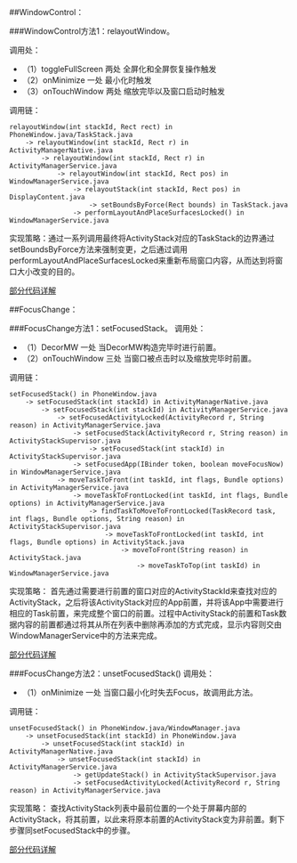 ##WindowControl：

###WindowControl方法1：relayoutWindow。

调用处：
- （1）toggleFullScreen 两处
		全屏化和全屏恢复操作触发
- （2）onMinimize 一处
		最小化时触发
- （3）onTouchWindow 两处
		缩放完毕以及窗口启动时触发
		
调用链：
```
relayoutWindow(int stackId, Rect rect) in PhoneWindow.java/TaskStack.java
	-> relayoutWindow(int stackId, Rect r) in ActivityManagerNative.java
		-> relayoutWindow(int stackId, Rect r) in ActivityManagerService.java
			-> relayoutWindow(int stackId, Rect pos) in WindowManagerService.java
				-> relayoutStack(int stackId, Rect pos) in DisplayContent.java
					-> setBoundsByForce(Rect bounds) in TaskStack.java
				-> performLayoutAndPlaceSurfacesLocked() in WindowManagerService.java
```
					
实现策略：通过一系列调用最终将ActivityStack对应的TaskStack的边界通过setBoundsByForce方法来强制变更，之后通过调用performLayoutAndPlaceSurfacesLocked来重新布局窗口内容，从而达到将窗口大小改变的目的。

[部分代码详解](https://github.com/openthos/android-x86-analysis/blob/master/relayoutWindow.txt)


##FocusChange：

###FocusChange方法1：setFocusedStack。
调用处：
- （1）DecorMW 一处
		当DecorMW构造完毕时进行前置。
- （2）onTouchWindow 三处
		当窗口被点击时以及缩放完毕时前置。

调用链：

```
setFocusedStack() in PhoneWindow.java
	-> setFocusedStack(int stackId) in ActivityManagerNative.java
		-> setFocusedStack(int stackId) in ActivityManagerService.java
			-> setFocusedActivityLocked(ActivityRecord r, String reason) in ActivityManagerService.java
				-> setFocusedStack(ActivityRecord r, String reason) in ActivityStackSupervisor.java
					-> setFocusedStack(int stackId) in ActivityStackSupervisor.java
				-> setFocusedApp(IBinder token, boolean moveFocusNow) in WindowManagerService.java
			-> moveTaskToFront(int taskId, int flags, Bundle options) in ActivityManagerService.java
				-> moveTaskToFrontLocked(int taskId, int flags, Bundle options) in ActivityManagerService.java
					-> findTaskToMoveToFrontLocked(TaskRecord task, int flags, Bundle options, String reason) in ActivityStackSupervisor.java
						-> moveTaskToFrontLocked(int taskId, int flags, Bundle options) in ActivityStack.java
							-> moveToFront(String reason) in ActivityStack.java
								-> moveTaskToTop(int taskId) in WindowManagerService.java
```

实现策略：
首先通过需要进行前置的窗口对应的ActivityStackId来查找对应的ActivityStack，之后将该ActivityStack对应的App前置，并将该App中需要进行相应的Task前置，来完成整个窗口的前置。过程中ActivityStack的前置和Task数据内容的前置都通过将其从所在列表中删除再添加的方式完成，显示内容则交由WindowManagerService中的方法来完成。

[部分代码详解](https://github.com/openthos/android-x86-analysis/blob/master/setFocusedStack.txt)

###FocusChange方法2：unsetFocusedStack()
调用处：
- （1）onMinimize 一处
		当窗口最小化时失去Focus，故调用此方法。

调用链：

```
unsetFocusedStack() in PhoneWindow.java/WindowManager.java
	-> unsetFocusedStack(int stackId) in PhoneWindow.java
		-> unsetFocusedStack(int stackId) in ActivityManagerNative.java
			-> unsetFocusedStack(int stackId) in ActivityManagerService.java
				-> getUpdateStack() in ActivityStackSupervisor.java 
				-> setFocusedActivityLocked(ActivityRecord r, String reason) in ActivityManagerService.java
```

实现策略：
查找ActivityStack列表中最前位置的一个处于屏幕内部的ActivityStack，将其前置，以此来将原本前置的ActivityStack变为非前置。剩下步骤同setFocusedStack中的步骤。

[部分代码详解](https://github.com/openthos/android-x86-analysis/blob/master/unsetFocusedStack.txt)



